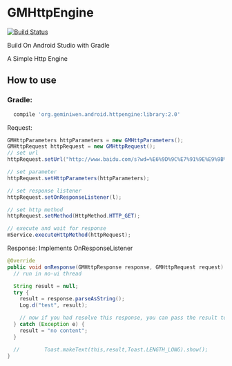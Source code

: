 # GMHttpEngine
[![Build Status](https://travis-ci.org/MyLifeForTheOrc/gm-httpengine-studio.svg?branch=master)](https://travis-ci.org/MyLifeForTheOrc/gm-httpengine-studio)

Build On Android Studio with Gradle

A Simple Http Engine

## How to use

### Gradle:
```gradle
  compile 'org.geminiwen.android.httpengine:library:2.0'
```

Request:
```java
GMHttpParameters httpParameters = new GMHttpParameters();
GMHttpRequest httpRequest = new GMHttpRequest();
// set url
httpRequest.setUrl("http://www.baidu.com/s?wd=%E6%9D%9C%E7%91%9E%E9%9B%AA");

// set parameter
httpRequest.setHttpParameters(httpParameters);

// set response listener
httpRequest.setOnResponseListener(l);

// set http method
httpRequest.setMethod(HttpMethod.HTTP_GET);

// execute and wait for response
mService.executeHttpMethod(httpRequest);
```
Response:
Implements OnResponseListener
```java
@Override
public void onResponse(GMHttpResponse response, GMHttpRequest request) {
  // run in no-ui thread

  String result = null;
  try {
    result = response.parseAsString();
    Log.d("test", result);

    // now if you had resolve this response, you can pass the result to an UI Handler to update UI
  } catch (Exception e) {
    result = "no content";
  }

  //        Toast.makeText(this,result,Toast.LENGTH_LONG).show();
}
```
